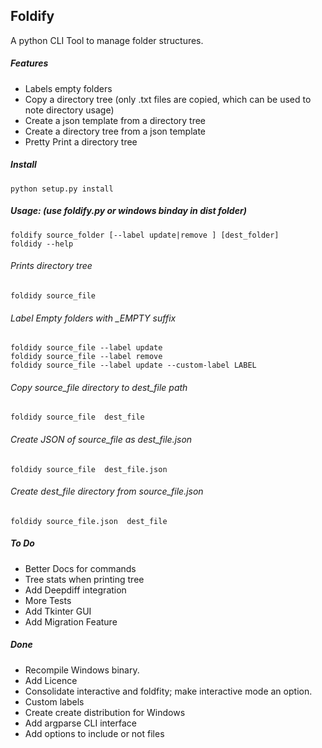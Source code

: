 ## Foldify

A python CLI Tool to manage folder structures.

##### Features
* Labels empty folders
* Copy a directory tree (only .txt files are copied, which can be used to note directory usage)
* Create a json template from a directory tree
* Create a directory tree from a json template
* Pretty Print a directory tree

##### Install
    python setup.py install

##### Usage: (use foldify.py or windows binday in dist folder)
    foldify source_folder [--label update|remove ] [dest_folder]
    foldidy --help

###### Prints directory tree
    foldidy source_file
###### Label Empty folders with *_EMPTY* suffix
    foldidy source_file --label update
    foldidy source_file --label remove
    foldidy source_file --label update --custom-label LABEL
###### Copy source_file directory to dest_file path
    foldidy source_file  dest_file
###### Create JSON of source_file as dest_file.json
    foldidy source_file  dest_file.json
###### Create dest_file directory from source_file.json
    foldidy source_file.json  dest_file


##### To Do
* Better Docs for commands
* Tree stats when printing tree
* Add Deepdiff integration
* More Tests
* Add Tkinter GUI
* Add Migration Feature

##### Done
* Recompile Windows binary.
* Add Licence
* Consolidate interactive and foldfity; make interactive mode an option.
* Custom labels
* Create create distribution for Windows
* Add argparse CLI interface
* Add options to include or not files
